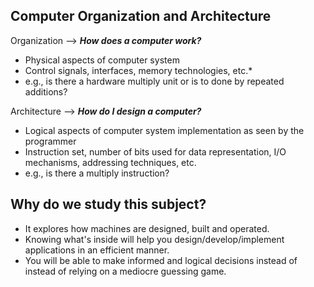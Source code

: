 ## Computer Organization and Architecture

Organization --> ***How does a computer work?***
* Physical aspects of  computer system
* Control signals, interfaces, memory technologies, etc.* 
* e.g., is there a hardware multiply unit or is to done by repeated additions?

Architecture --> ***How do I design a computer?***
* Logical aspects of computer system implementation as seen by the programmer
* Instruction set, number of bits used for data representation, I/O mechanisms, addressing techniques, etc.
* e.g., is there a multiply instruction?

## Why do we study this subject?
* It explores how machines are designed, built and operated.
* Knowing what's inside will help you design/develop/implement applications in an efficient manner.
* You will be able to make informed and logical decisions instead of instead of relying on a mediocre guessing game. 





